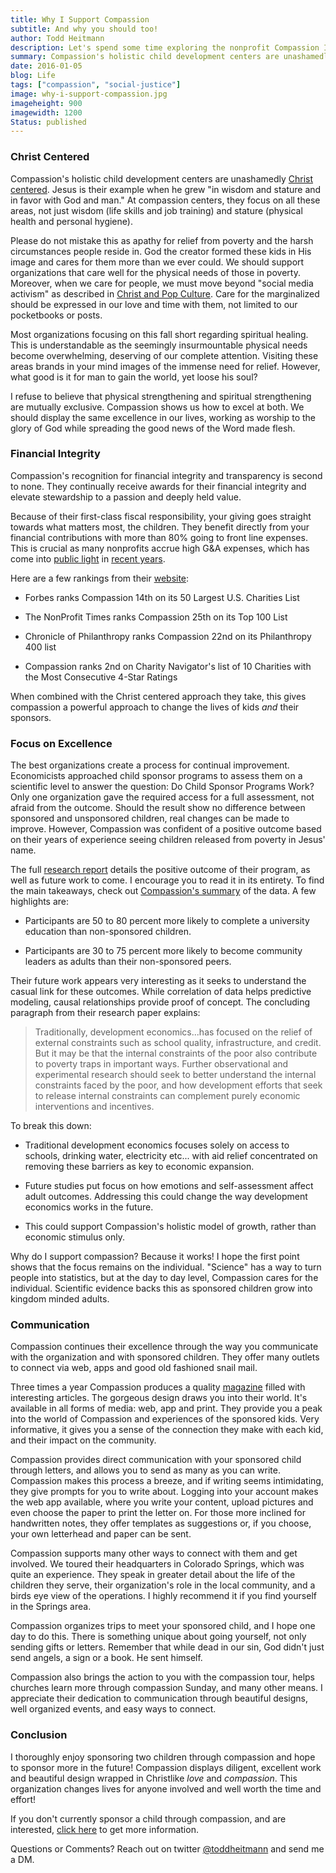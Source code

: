 ```yaml
---
title: Why I Support Compassion
subtitle: And why you should too!
author: Todd Heitmann
description: Let's spend some time exploring the nonprofit Compassion International and their work to release children from poverty in Jesus' name.
summary: Compassion's holistic child development centers are unashamedly Christ centered. Jesus is their example when he grew "in wisdom and stature and in favor with God and man." At compassion centers, they focus on all these areas, not just wisdom (life skills and job training) and stature (physical health and personal hygiene).
date: 2016-01-05
blog: Life
tags: ["compassion", "social-justice"]
image: why-i-support-compassion.jpg
imageheight: 900
imagewidth: 1200
Status: published
---
```


### Christ Centered

Compassion's holistic child development centers are unashamedly [Christ centered](http://www.compassion.com/about/commitment-to-christ.htm). Jesus is their example when he grew "in wisdom and stature and in favor with God and man." At compassion centers, they focus on all these areas, not just wisdom (life skills and job training) and stature (physical health and personal hygiene).

Please do not mistake this as apathy for relief from poverty and the harsh circumstances people reside in. God the creator formed these kids in His image and cares for them more than we ever could. We should support organizations that care well for the physical needs of those in poverty. Moreover, when we care for people, we must move beyond "social media activism" as described in [Christ and Pop Culture](http://christandpopculture.com/loving-the-poor-pics-or-it-didnt-happen/). Care for the marginalized should be expressed in our love and time with them, not limited to our pocketbooks or posts.

Most organizations focusing on this fall short regarding spiritual healing. This is understandable as the seemingly insurmountable physical needs become overwhelming, deserving of our complete attention. Visiting these areas brands in your mind images of the immense need for relief. However, what good is it for man to gain the world, yet loose his soul?

I refuse to believe that physical strengthening and spiritual strengthening are mutually exclusive. Compassion shows us how to excel at both. We should display the same excellence in our lives, working as worship to the glory of God while spreading the good news of the Word made flesh.

### Financial Integrity

Compassion's recognition for financial integrity and transparency is second to none. They continually receive awards for their financial integrity and elevate stewardship to a passion and deeply held value.

Because of their first-class fiscal responsibility, your giving goes straight towards what matters most, the children. They benefit directly from your financial contributions with more than 80% going to front line expenses. This is crucial as many nonprofits accrue high G&A expenses, which has come into [public light](http://www.cnn.com/2013/06/13/us/worst-charities/index.html) in [recent years](http://www.tampabay.com/americas-worst-charities/).

Here are a few rankings from their [website](http://www.compassion.com/about/financial.htm):

- Forbes ranks Compassion 14th on its 50 Largest U.S. Charities List

- The NonProfit Times ranks Compassion 25th on its Top 100 List

- Chronicle of Philanthropy ranks Compassion 22nd on its Philanthropy 400 list

- Compassion ranks 2nd on Charity Navigator's list of 10 Charities with the Most Consecutive 4-Star Ratings

When combined with the Christ centered approach they take, this gives compassion a powerful approach to change the lives of kids *and* their sponsors.

### Focus on Excellence

The best organizations create a process for continual improvement. Economicists approached child sponsor programs to assess them on a scientific level to answer the question: Do Child Sponsor Programs Work? Only one organization gave the required access for a full assessment, not afraid from the outcome. Should the result show no difference between sponsored and unsponsored children, real changes can be made to improve. However, Compassion was confident of a positive outcome based on their years of experience seeing children released from poverty in Jesus' name.

The full [research report](https://68e120ee-a-f00c7fac-s-sites.googlegroups.com/a/usfca.edu/wydick/home/research/csp.pdf?attachauth=ANoY7cpiHSkpIRa6qSvtFqTgQ92s8xpinOaeoG_-FSCt6fbm4sLZDcwTebfjvauGKXiGY2rrAA6j0wWBb3SPFaW3L-0z39oGtLTLVYUVMq5zbf3ve6vnRWbDkBV9eP4FM62algzp-bg3u7St7CzHtn_ZqM10BkQcIWBl2kkGQ10bc8DLiPLMf5lg5E6M79FljJR4dqUXNSIvcPg5tXLpPncjAQ7mySlwhQ%3D%3D&attredirects=0) details the positive outcome of their program, as well as future work to come. I encourage you to read it in its entirety. To find the main takeaways, check out [Compassion's summary](http://www.compassion.com/does-child-sponsorship-work.htm) of the data. A few highlights are:

- Participants are 50 to 80 percent more likely to complete a university education than non-sponsored children.

- Participants are 30 to 75 percent more likely to become community leaders as adults than their non-sponsored peers.

Their future work appears very interesting as it seeks to understand the casual link for these outcomes. While correlation of data helps predictive modeling, causal relationships provide proof of concept. The concluding paragraph from their research paper explains:

>Traditionally, development economics...has focused on the relief of external constraints such as school quality, infrastructure, and credit. But it may be that the internal constraints of the poor also contribute to poverty traps in important ways. Further observational and experimental research should seek to better understand the internal constraints faced by the poor, and how development efforts that seek to release internal constraints can complement purely economic interventions and incentives.

To break this down:

- Traditional development economics focuses solely on access to schools, drinking water, electricity etc... with  aid relief concentrated on removing these barriers as key to economic expansion.

- Future studies put focus on how emotions and self-assessment affect adult outcomes. Addressing this could change the way development economics works in the future.

- This could support Compassion's holistic model of growth, rather than economic stimulus only.

Why do I support compassion? Because it works! I hope the first point shows that the focus remains on the individual. "Science" has a way to turn people into statistics, but at the day to day level, Compassion cares for the individual. Scientific evidence backs this as sponsored children grow into kingdom minded adults.

### Communication

Compassion continues their excellence through the way you communicate with the organization and with sponsored children. They offer many outlets to connect via web, apps and good old fashioned snail mail.

Three times a year Compassion produces a quality [magazine](http://magazine.compassion.com/) filled with interesting articles. The gorgeous design draws you into their world. It's available in all forms of media: web, app and print. They provide you a peak into the world of Compassion and experiences of the sponsored kids. Very informative, it gives you a sense of the connection they make with each kid, and their impact on the community.

Compassion provides direct communication with your sponsored child through letters, and allows you to send as many as you can write. Compassion makes this process a breeze, and if writing seems intimidating, they give prompts for you to write about. Logging into your account makes the web app available, where you write your content, upload pictures and even choose the paper to print the letter on. For those more inclined for handwritten notes, they offer templates as suggestions or, if you choose, your own letterhead and paper can be sent.

Compassion supports many other ways to connect with them and get involved. We toured their headquarters in Colorado Springs, which was quite an experience. They speak in greater detail about the life of the children they serve, their organization's role in the local community, and a birds eye view of the operations. I highly recommend it if you find yourself in the Springs area.

Compassion organizes trips to meet your sponsored child, and I hope one day to do this. There is something unique about going yourself, not only sending gifts or letters. Remember that while dead in our sin, God didn't just send angels, a sign or a book. He sent himself.

Compassion also brings the action to you with the compassion tour, helps churches learn more through compassion Sunday, and many other means. I appreciate their dedication to communication through beautiful designs, well organized events, and easy ways to connect.

### Conclusion

I thoroughly enjoy sponsoring two children through compassion and hope to sponsor more in the future! Compassion displays diligent, excellent work and beautiful design wrapped in Christlike *love* and *compassion*. This organization changes lives for anyone involved and well worth the time and effort!

If you don't currently sponsor a child through compassion, and are interested, [click here](http://www.compassion.com/sponsor_a_child/default.htm) to get more information.

Questions or Comments? Reach out on twitter [@toddheitmann](https://twitter.com/toddheitmann) and send me a DM.

